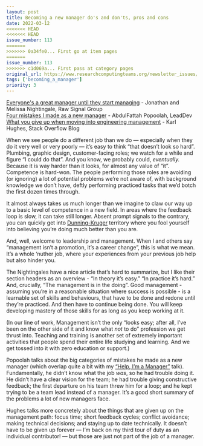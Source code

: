 ```yaml
---
layout: post
title: Becoming a new manager do's and don'ts, pros and cons
date: 2022-03-12
<<<<<<< HEAD
<<<<<<< HEAD
issue_number: 113
=======
>>>>>>> 0a34fe0... First go at item pages
=======
issue_number: 113
>>>>>>> c1d069a... First pass at category pages
original_url: https://www.researchcomputingteams.org/newsletter_issues/0113
tags: ['becoming_a_manager']
priority: 3
---
```


<!-- markdownlint-disable MD033 -->
<!-- markdownlint-disable MD041 -->
<!-- markdownlint-disable MD049 -->

[Everyone's a great manager until they start managing](https://us14.campaign-archive.com/?u=c5c0614e6c57b2af2259dc51a&id=474ef6ca81) - Jonathan and Melissa Nightingale, Raw Signal Group<br>
[Four mistakes I made as a new manager](https://leaddev.com/skills-new-managers/four-mistakes-i-made-new-manager#Echobox=1647045869) - AbdulFattah Popoolah, LeadDev<br>
[What you give up when moving into engineering management](https://stackoverflow.blog/2022/02/23/what-you-give-up-when-moving-into-engineering-management/) - Karl Hughes, Stack Overflow Blog

When we see people do a different job than we do — especially when they do it very well or very poorly — it’s easy to think “that doesn’t look so hard”.  Plumbing, graphic design, customer-facing roles; we watch for a while and figure “I could do that”.   And you know, we probably could, *eventually.*  Because it is way harder than it looks, for almost any value of “it”.  Competence is hard-won.  The people performing those roles are avoiding (or ignoring) a lot of potential problems we’re not aware of, with background knowledge we don’t have, deftly performing practiced tasks that we’d botch the first dozen times through.

It almost always takes us much longer than we imagine to claw our way up to a basic level of competence in a new field.  In areas where the feedback loop is slow,  it can take still longer.  Absent prompt signals to the contrary, you can quickly get into [Dunning-Kruger](https://en.wikipedia.org/wiki/Dunning–Kruger_effect) territory where you fool yourself into believing you’re doing much better than you are.

And, well, welcome to leadership and management.  When I and others say “management isn’t a promotion, it’s a career change”, this is what we mean.  It’s a whole ‘nuther job, where your experiences from your previous job help but also hinder you.

The Nightingales have a nice article that’s hard to summarize, but I like their section headers as an overview - “In theory it’s easy.”  “In practice it’s hard.” And, crucially, “The management is in the doing”.  Good management - assuming you’re in a reasonable situation where success is possible - is a learnable set of skills and behaviours,  that have to be done and redone until they’re practiced.  And then have to continue being done.  You will keep developing mastery of those skills for as long as you keep working at it.

(In our line of work, Management isn’t the only “looks easy; after all, I’ve been on the other side of it and know what *not* to do” profession we get thrust into.  Teaching and training is another set of extremely important activities that people spend their entire life studying and learning.  And we get tossed into it with zero education or support.)

Popoolah talks about the big categories of mistakes he made as a new manager (which overlap quite a bit with my [“Help, I’m a Manager”](https://www.researchcomputingteams.org/SORSE) talk).  Fundamentally, he didn’t know what the job *was*, so he had trouble doing it.  He didn’t have a clear vision for the team; he had trouble giving constructive feedback; the first departure on his team threw him for a loop; and he kept trying to be a team lead instead of a manager.  It’s a good short summary of the problems a lot of new managers face.

Hughes talks more concretely about the things that are given up on the management path: focus time; short feedback cycles; conflict avoidance;  making technical decisions; and staying up to date technically.  It doesn’t have to be given up forever — I’m back on my third tour of duty as an individual contributor! — but those are just not part of the job of a manager.